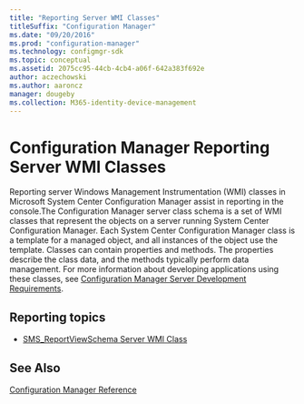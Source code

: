 ```yaml
---
title: "Reporting Server WMI Classes"
titleSuffix: "Configuration Manager"
ms.date: "09/20/2016"
ms.prod: "configuration-manager"
ms.technology: configmgr-sdk
ms.topic: conceptual
ms.assetid: 2075cc95-44cb-4cb4-a06f-642a383f692e
author: aczechowski
ms.author: aaroncz
manager: dougeby
ms.collection: M365-identity-device-management
---
```

# Configuration Manager Reporting Server WMI Classes
Reporting server Windows Management Instrumentation (WMI) classes in Microsoft System Center Configuration Manager assist in reporting in the console.The Configuration Manager server class schema is a set of WMI classes that represent the objects on a server running System Center Configuration Manager. Each System Center Configuration Manager class is a template for a managed object, and all instances of the object use the template. Classes can contain properties and methods. The properties describe the class data, and the methods typically perform data management. For more information about developing applications using these classes, see [Configuration Manager Server Development Requirements](../../../../../develop/core/reqs/server-development-requirements.md).  

## Reporting topics  

-   [SMS_ReportViewSchema Server WMI Class](../../../../../develop/reference/core/servers/reporting/sms_reportviewschema-server-wmi-class.md)  

## See Also  
 [Configuration Manager Reference](../../../../../develop/reference/configuration-manager-reference.md)
